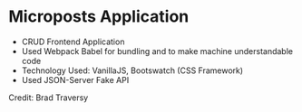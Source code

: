 # Microposts Application
* CRUD Frontend Application
* Used Webpack Babel for bundling and to make machine understandable code
* Technology Used: VanillaJS, Bootswatch (CSS Framework)
* Used JSON-Server Fake API


Credit: Brad Traversy
